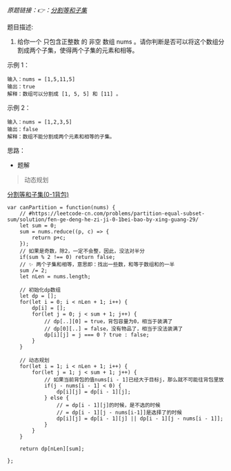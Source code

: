 *原题链接：👉：[分割等和子集](https://leetcode-cn.com/problems/partition-equal-subset-sum/description/)*

题目描述:

1. 给你一个 只包含正整数 的 非空 数组 nums 。请你判断是否可以将这个数组分割成两个子集，使得两个子集的元素和相等。

示例 1：
```
输入：nums = [1,5,11,5]
输出：true
解释：数组可以分割成 [1, 5, 5] 和 [11] 。
```

示例 2：
```
输入：nums = [1,2,3,5]
输出：false
解释：数组不能分割成两个元素和相等的子集。
```

思路：

- 题解

> 动态规划

[分割等和子集(0-1背包)](https://leetcode-cn.com/problems/partition-equal-subset-sum/solution/fen-ge-deng-he-zi-ji-0-1bei-bao-by-xing-guang-29/)

```
var canPartition = function(nums) {
    // #https://leetcode-cn.com/problems/partition-equal-subset-sum/solution/fen-ge-deng-he-zi-ji-0-1bei-bao-by-xing-guang-29/
    let sum = 0;
    sum = nums.reduce((p, c) => {
        return p+c;
    });
    // 如果是奇数，除2，一定不会整，因此，没法对半分
    if(sum % 2 !== 0) return false;
    // ✨ 两个子集和相等，意思即：找出一些数，和等于数组和的一半
    sum /= 2;
    let nLen = nums.length;

    // 初始化dp数组
    let dp = [];
    for(let i = 0; i < nLen + 1; i++) {
        dp[i] = [];
        for(let j = 0; j < sum + 1; j++) {
            // dp[..][0] = true，背包容量为0，相当于装满了
            // dp[0][..] = false，没有物品了，相当于没法装满了
            dp[i][j] = j === 0 ? true : false;
        }
    }

    // 动态规划
    for(let i = 1; i < nLen + 1; i++) {
        for(let j = 1; j < sum + 1; j++) {
            // 如果当前背包的值nums[i - 1]已经大于目标j，那么就不可能往背包里放
            if(j - nums[i - 1] < 0) {
                dp[i][j] = dp[i - 1][j];
            } else {
                // = dp[i - 1][j]的时候，是不选的时候
                // = dp[i - 1][j - nums[i-1]]是选择了的时候
                dp[i][j] = dp[i - 1][j] || dp[i - 1][j - nums[i - 1]];
            }
        }
    }

    return dp[nLen][sum];

};
```